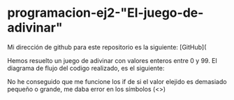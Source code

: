 # programacion-ej2-"El-juego-de-adivinar"

Mi dirección de github para este repositorio es la siguiente: [GitHub](


Hemos resuelto un juego de adivinar con valores enteros entre 0 y 99.
El diagrama de flujo del codigo realizado, es el siguiente: 

No he conseguido que me funcione los if de si el valor elejido es demasiado pequeño o grande, me daba error en los símbolos (<>)


